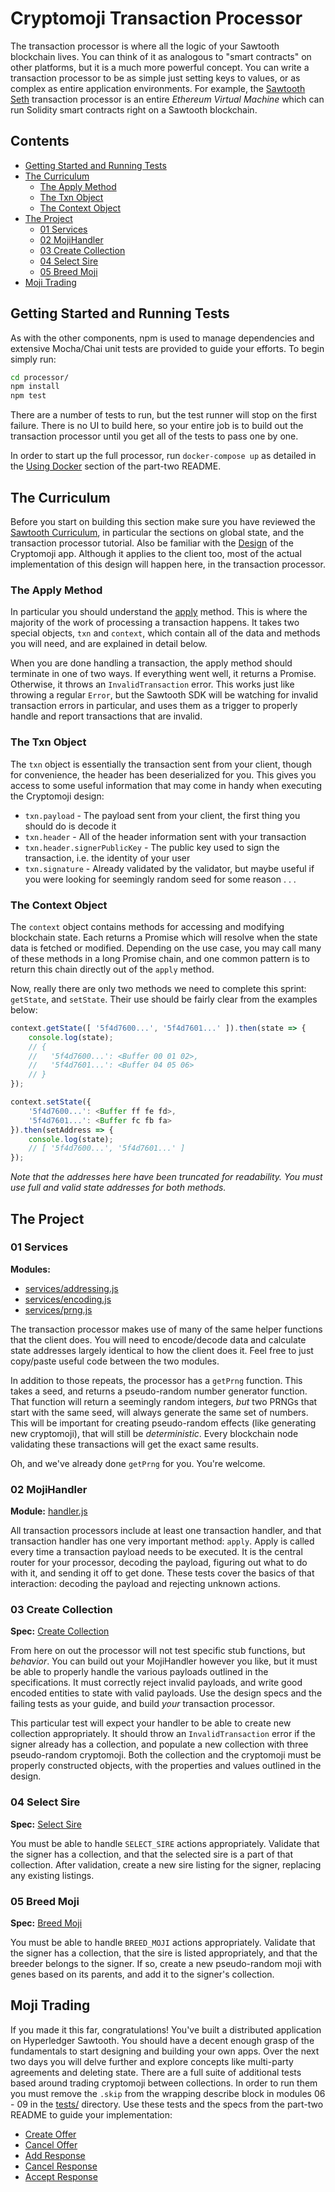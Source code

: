 # Cryptomoji Transaction Processor

The transaction processor is where all the logic of your Sawtooth blockchain
lives. You can think of it as analogous to "smart contracts" on other
platforms, but it is a much more powerful concept. You can write a transaction
processor to be as simple just setting keys to values, or as complex as entire
application environments. For example, the
[Sawtooth Seth](https://github.com/hyperledger/sawtooth-seth) transaction
processor is an entire _Ethereum Virtual Machine_ which can run Solidity smart
contracts right on a Sawtooth blockchain.

## Contents

- [Getting Started and Running Tests](#getting-started-and-running-tests)
- [The Curriculum](#the-curriculum)
    * [The Apply Method](#the-apply-method)
    * [The Txn Object](#the-txn-object)
    * [The Context Object](#the-context-object)
- [The Project](#the-project)
    * [01 Services](#01-services)
    * [02 MojiHandler](#02-mojihandler)
    * [03 Create Collection](#03-create-collection)
    * [04 Select Sire](#04-select-sire)
    * [05 Breed Moji](#05-breed-moji)
- [Moji Trading](#moji-trading)

## Getting Started and Running Tests

As with the other components, npm is used to manage dependencies and extensive
Mocha/Chai unit tests are provided to guide your efforts. To begin simply run:

```bash
cd processor/
npm install
npm test
```

There are a number of tests to run, but the test runner will stop on the first
failure. There is no UI to build here, so your entire job is to build out the
transaction processor until you get all of the tests to pass one by one.

In order to start up the full processor, run `docker-compose up` as detailed in
the [Using Docker](../README.md#using-docker) section of the part-two README.

## The Curriculum

Before you start on building this section make sure you have reviewed the
[Sawtooth Curriculum](../README.md#the-curriculum), in particular the sections
on global state, and the transaction processor tutorial. Also be familiar with
the [Design](../README.md#the-design) of the Cryptomoji app. Although it
applies to the client too, most of the actual implementation of this design
will happen here, in the transaction processor.

### The Apply Method

In particular you should understand the [apply](handler.js#L48) method.
This is where the majority of the work of processing a transaction happens. It
takes two special objects, `txn` and `context`, which contain all of the data
and methods you will need, and are explained in detail below.

When you are done handling a transaction, the apply method should terminate in
one of two ways. If everything went well, it returns a Promise. Otherwise, it
throws an `InvalidTransaction` error. This works just like throwing a regular
`Error`, but the Sawtooth SDK will be watching for invalid transaction errors
in particular, and uses them as a trigger to properly handle and report
transactions that are invalid.

### The Txn Object

The `txn` object is essentially the transaction sent from your client, though
for convenience, the header has been deserialized for you. This gives you
access to some useful information that may come in handy when executing the
Cryptomoji design:

- `txn.payload` - The payload sent from your client, the first thing you should
  do is decode it
- `txn.header` - All of the header information sent with your transaction
- `txn.header.signerPublicKey` - The public key used to sign the transaction,
  i.e. the identity of your user
- `txn.signature` - Already validated by the validator, but maybe useful if you
  were looking for seemingly random seed for some reason . . .

### The Context Object

The `context` object contains methods for accessing and modifying blockchain
state. Each returns a Promise which will resolve when the state data is fetched
or modified. Depending on the use case, you may call many of these methods in a
long Promise chain, and one common pattern is to return this chain directly out
of the `apply` method.

Now, really there are only two methods we need to complete this sprint:
`getState`, and `setState`. Their use should be fairly clear from the examples
below:

```javascript
context.getState([ '5f4d7600...', '5f4d7601...' ]).then(state => {
    console.log(state);
    // {
    //   '5f4d7600...': <Buffer 00 01 02>,
    //   '5f4d7601...': <Buffer 04 05 06>
    // }
});
```

```javascript
context.setState({
    '5f4d7600...': <Buffer ff fe fd>,
    '5f4d7601...': <Buffer fc fb fa>
}).then(setAddress => {
    console.log(state);
    // [ '5f4d7600...', '5f4d7601...' ]
});
```

_Note that the addresses here have been truncated for readability. You must use
full and valid state addresses for both methods._

## The Project

### 01 Services

**Modules:**
- [services/addressing.js](services/addressing.js)
- [services/encoding.js](services/encoding.js)
- [services/prng.js](services/prng.js)

The transaction processor makes use of many of the same helper functions that
the client does. You will need to encode/decode data and calculate state
addresses largely identical to how the client does it. Feel free to just
copy/paste useful code between the two modules.

In addition to those repeats, the processor has a `getPrng` function. This
takes a seed, and returns a pseudo-random number generator function. That
function will return a seemingly random integers, _but_ two PRNGs that start
with the same seed, will always generate the same set of numbers. This will be
important for creating pseudo-random effects (like generating new cryptomoji),
that will still be _deterministic_. Every blockchain node validating these
transactions will get the exact same results.

Oh, and we've already done `getPrng` for you. You're welcome.

### 02 MojiHandler

**Module:** [handler.js](handler.js)

All transaction processors include at least one transaction handler, and that
transaction handler has one very important method: `apply`. Apply is called
every time a transaction payload needs to be executed. It is the central router
for your processor, decoding the payload, figuring out what to do with it, and
sending it off to get done. These tests cover the basics of that interaction:
decoding the payload and rejecting unknown actions.

### 03 Create Collection

**Spec:** [Create Collection](../README.md#create-collection)

From here on out the processor will not test specific stub functions, but
_behavior_. You can build out your MojiHandler however you like, but it must be
able to properly handle the various payloads outlined in the specifications. It
must correctly reject invalid payloads, and write good encoded entities to
state with valid payloads. Use the design specs and the failing tests as your
guide, and build _your_ transaction processor.

This particular test will expect your handler to be able to create new
collection appropriately. It should throw an `InvalidTransaction` error if the
signer already has a collection, and populate a new collection with three
pseudo-random cryptomoji. Both the collection and the cryptomoji must be
properly constructed objects, with the properties and values outlined in the
design.

### 04 Select Sire

**Spec:** [Select Sire](../README.md#select-sire)

You must be able to handle `SELECT_SIRE` actions appropriately. Validate that
the signer has a collection, and that the selected sire is a part of that
collection. After validation, create a new sire listing for the signer,
replacing any existing listings.

### 05 Breed Moji

**Spec:** [Breed Moji](../README.md#breed-moji)

You must be able to handle `BREED_MOJI` actions appropriately. Validate that
the signer has a collection, that the sire is listed appropriately, and that
the breeder belongs to the signer. If so, create a new pseudo-random moji with
genes based on its parents, and add it to the signer's collection.

## Moji Trading

If you made it this far, congratulations! You've built a distributed
application on Hyperledger Sawtooth. You should have a decent enough grasp of
the fundamentals to start designing and building your own apps. Over the next
two days you will delve further and explore concepts like multi-party
agreements and deleting state. There are a full suite of additional tests based
around trading cryptomoji between collections. In order to run them you must
remove the `.skip` from the wrapping describe block in modules 06 - 09 in the
[tests/](tests/) directory. Use these tests and the specs from the part-two
README to guide your implementation:

- [Create Offer](../README.md#create-offer)
- [Cancel Offer](../README.md#cancel-offer)
- [Add Response](../README.md#add-response)
- [Cancel Response](../README.md#cancel-response)
- [Accept Response](../README.md#accept-response)
